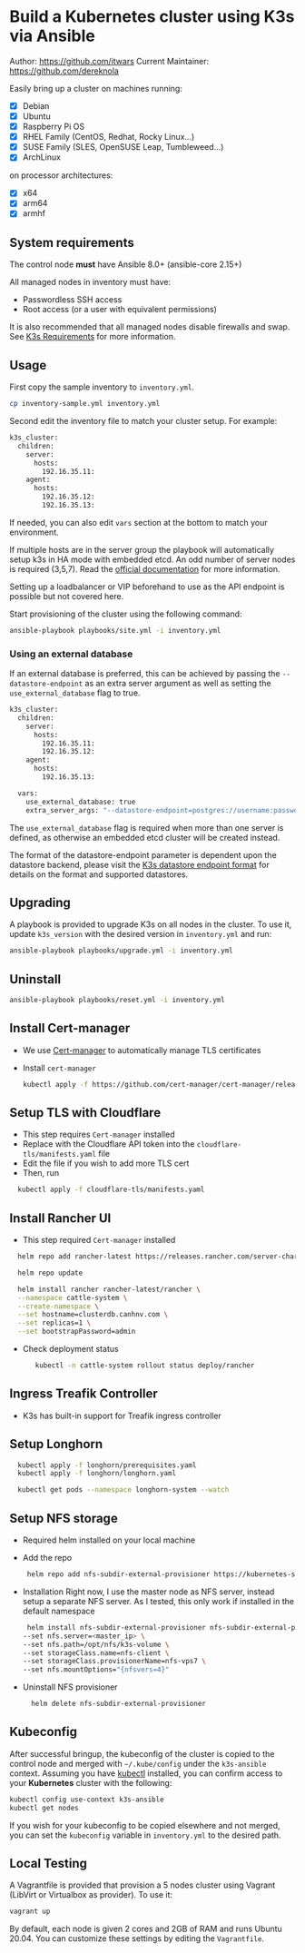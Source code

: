 # Build a Kubernetes cluster using K3s via Ansible

Author: <https://github.com/itwars>
Current Maintainer: <https://github.com/dereknola>

Easily bring up a cluster on machines running:

- [x] Debian
- [x] Ubuntu
- [x] Raspberry Pi OS
- [x] RHEL Family (CentOS, Redhat, Rocky Linux...)
- [x] SUSE Family (SLES, OpenSUSE Leap, Tumbleweed...)
- [x] ArchLinux

on processor architectures:

- [x] x64
- [x] arm64
- [x] armhf

## System requirements

The control node **must** have Ansible 8.0+ (ansible-core 2.15+)

All managed nodes in inventory must have:

- Passwordless SSH access
- Root access (or a user with equivalent permissions)

It is also recommended that all managed nodes disable firewalls and swap. See [K3s Requirements](https://docs.k3s.io/installation/requirements) for more information.

## Usage

First copy the sample inventory to `inventory.yml`.

```bash
cp inventory-sample.yml inventory.yml
```

Second edit the inventory file to match your cluster setup. For example:

```bash
k3s_cluster:
  children:
    server:
      hosts:
        192.16.35.11:
    agent:
      hosts:
        192.16.35.12:
        192.16.35.13:
```

If needed, you can also edit `vars` section at the bottom to match your environment.

If multiple hosts are in the server group the playbook will automatically setup k3s in HA mode with embedded etcd.
An odd number of server nodes is required (3,5,7). Read the [official documentation](https://docs.k3s.io/datastore/ha-embedded) for more information.

Setting up a loadbalancer or VIP beforehand to use as the API endpoint is possible but not covered here.

Start provisioning of the cluster using the following command:

```bash
ansible-playbook playbooks/site.yml -i inventory.yml
```

### Using an external database

If an external database is preferred, this can be achieved by passing the `--datastore-endpoint` as an extra server argument as well as setting the `use_external_database` flag to true.

```bash
k3s_cluster:
  children:
    server:
      hosts:
        192.16.35.11:
        192.16.35.12:
    agent:
      hosts:
        192.16.35.13:

  vars:
    use_external_database: true
    extra_server_args: "--datastore-endpoint=postgres://username:password@hostname:port/database-name"
```

The `use_external_database` flag is required when more than one server is defined, as otherwise an embedded etcd cluster will be created instead.

The format of the datastore-endpoint parameter is dependent upon the datastore backend, please visit the [K3s datastore endpoint format](https://docs.k3s.io/datastore#datastore-endpoint-format-and-functionality) for details on the format and supported datastores.

## Upgrading

A playbook is provided to upgrade K3s on all nodes in the cluster. To use it, update `k3s_version` with the desired version in `inventory.yml` and run:

```bash
ansible-playbook playbooks/upgrade.yml -i inventory.yml
```

## Uninstall

```bash
ansible-playbook playbooks/reset.yml -i inventory.yml
```

## Install Cert-manager

- We use [Cert-manager](https://cert-manager.io/docs/) to automatically manage TLS certificates
- Install `cert-manager`

  ```bash
  kubectl apply -f https://github.com/cert-manager/cert-manager/releases/download/v1.15.2/cert-manager.yaml
  ```

## Setup TLS with Cloudflare

- This step requires `Cert-manager` installed
- Replace with the Cloudflare API token into the `cloudflare-tls/manifests.yaml` file
- Edit the file if you wish to add more TLS cert
- Then, run

```bash
  kubectl apply -f cloudflare-tls/manifests.yaml
```

## Install Rancher UI

- This step required `Cert-manager` installed

```bash
  helm repo add rancher-latest https://releases.rancher.com/server-charts/latest

  helm repo update

  helm install rancher rancher-latest/rancher \
  --namespace cattle-system \
  --create-namespace \
  --set hostname=clusterdb.canhnv.com \
  --set replicas=1 \
  --set bootstrapPassword=admin
```

- Check deployment status

  ```bash
     kubectl -n cattle-system rollout status deploy/rancher
  ```

## Ingress Treafik Controller

- K3s has built-in support for Treafik ingress controller

## Setup Longhorn

```bash
  kubectl apply -f longhorn/prerequisites.yaml
  kubectl apply -f longhorn/longhorn.yaml
```

```bash
  kubectl get pods --namespace longhorn-system --watch
```

## Setup NFS storage

- Required helm installed on your local machine
- Add the repo

  ```bash
   helm repo add nfs-subdir-external-provisioner https://kubernetes-sigs.github.io/nfs-subdir-external-provisioner/
  ```

- Installation
  Right now, I use the master node as NFS server, instead setup a separate NFS server. As I tested, this only work if installed in the default namespace

  ```bash
   helm install nfs-subdir-external-provisioner nfs-subdir-external-provisioner/nfs-subdir-external-provisioner \
  --set nfs.server=<master_ip> \
  --set nfs.path=/opt/nfs/k3s-volume \
  --set storageClass.name=nfs-client \
  --set storageClass.provisionerName=nfs-vps7 \
  --set nfs.mountOptions="{nfsvers=4}"
  ```

- Uninstall NFS provisioner

  ```bash
    helm delete nfs-subdir-external-provisioner
  ```

## Kubeconfig

After successful bringup, the kubeconfig of the cluster is copied to the control node and merged with `~/.kube/config` under the `k3s-ansible` context.
Assuming you have [kubectl](https://kubernetes.io/docs/tasks/tools/#kubectl) installed, you can confirm access to your **Kubernetes** cluster with the following:

```bash
kubectl config use-context k3s-ansible
kubectl get nodes
```

If you wish for your kubeconfig to be copied elsewhere and not merged, you can set the `kubeconfig` variable in `inventory.yml` to the desired path.

## Local Testing

A Vagrantfile is provided that provision a 5 nodes cluster using Vagrant (LibVirt or Virtualbox as provider). To use it:

```bash
vagrant up
```

By default, each node is given 2 cores and 2GB of RAM and runs Ubuntu 20.04. You can customize these settings by editing the `Vagrantfile`.
